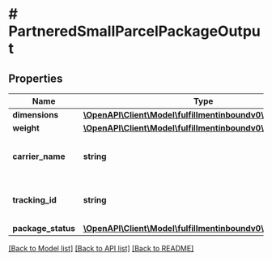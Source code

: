 # # PartneredSmallParcelPackageOutput

## Properties

Name | Type | Description | Notes
------------ | ------------- | ------------- | -------------
**dimensions** | [**\OpenAPI\Client\Model\fulfillmentinboundv0\Dimensions**](Dimensions.md) |  |
**weight** | [**\OpenAPI\Client\Model\fulfillmentinboundv0\Weight**](Weight.md) |  |
**carrier_name** | **string** | The carrier specified with a previous call to putTransportDetails. |
**tracking_id** | **string** | The tracking number of the package, provided by the carrier. |
**package_status** | [**\OpenAPI\Client\Model\fulfillmentinboundv0\PackageStatus**](PackageStatus.md) |  |

[[Back to Model list]](../../README.md#models) [[Back to API list]](../../README.md#endpoints) [[Back to README]](../../README.md)
